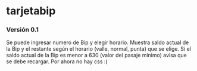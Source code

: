 # tarjetabip

### Versión 0.1
Se puede ingresar numero de Bip y elegir horario.
Muestra saldo actual de la Bip y el restante según el horario (valle, normal, punta) que se elige.
Si el saldo actual de la Bip es menor a 630 (valor del pasaje mínimo) avisa que se debe recargar.
Por ahora no hay css :(
